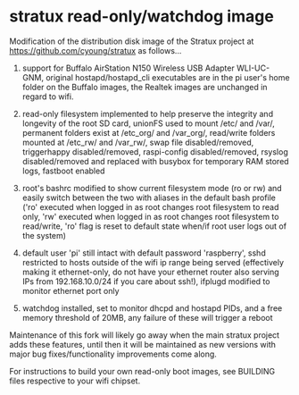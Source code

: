 # stratux read-only/watchdog image

Modification of the distribution disk image of the Stratux project at https://github.com/cyoung/stratux as follows...

1) support for Buffalo AirStation N150 Wireless USB Adapter WLI-UC-GNM, original hostapd/hostapd_cli executables are in the pi user's home folder on the Buffalo images, the Realtek images are unchanged in regard to wifi.

2) read-only filesystem implemented to help preserve the integrity and longevity of the root SD card, unionFS used to mount /etc/ and /var/, permanent folders exist at /etc_org/ and /var_org/, read/write folders mounted at /etc_rw/ and /var_rw/, swap file disabled/removed, triggerhappy disabled/removed, raspi-config disabled/removed, rsyslog disabled/removed and replaced with busybox for temporary RAM stored logs, fastboot enabled

3) root's bashrc modified to show current filesystem mode (ro or rw) and easily switch between the two with aliases in the default bash profile ('ro' executed when logged in as root changes root filesystem to read only, 'rw' executed when logged in as root changes root filesystem to read/write, 'ro' flag is reset to default state when/if root user logs out of the system)

4) default user 'pi' still intact with default password 'raspberry', sshd restricted to hosts outside of the wifi ip range being served (effectively making it ethernet-only, do not have your ethernet router also serving IPs from 192.168.10.0/24 if you care about ssh!), ifplugd modified to monitor ethernet port only

5) watchdog installed, set to monitor dhcpd and hostapd PIDs, and a free memory threshold of 20MB, any failure of these will trigger a reboot

Maintenance of this fork will likely go away when the main stratux project adds these features, until then it will be maintained as new versions with major bug fixes/functionality improvements come along.

For instructions to build your own read-only boot images, see BUILDING files respective to your wifi chipset.
